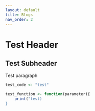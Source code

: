 ```yaml
---
layout: default
title: Blogs
nav_order: 2
---
```


# Test Header

## Test Subheader

Test paragraph

```r
test_code <- "test"

test_function <- function(parameter){
    print("test)
}

```